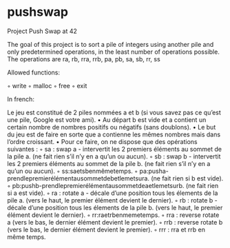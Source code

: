 # pushswap

Project Push Swap at 42

The goal of this project is to sort a pile of integers using another pile and only predetermined operations, in the least number of operations possible. The operations are ra, rb, rra, rrb, pa, pb, sa, sb, rr, ss

Allowed functions:

◦ write ◦ malloc ◦ free ◦ exit

In french:

Le jeu est constitué de 2 piles nommées a et b (si vous savez pas ce qu’est une pile, Google est votre ami).
• Au départ b est vide et a contient un certain nombre de nombres positifs ou négatifs (sans doublons).
• Le but du jeu est de faire en sorte que a contienne les mêmes nombres mais dans l’ordre croissant.
• Pour ce faire, on ne dispose que des opérations suivantes :
◦ sa : swap a - intervertit les 2 premiers éléments au sommet de la pile a.
(ne fait rien s’il n’y en a qu’un ou aucun).
◦ sb : swap b - intervertit les 2 premiers éléments au sommet de la pile b. (ne fait rien s’il n’y en a qu’un ou aucun).
◦ ss:saetsbenmêmetemps.
◦ pa:pusha-prendlepremierélémentausommetdebetlemetsura.
(ne fait rien si b est vide).
◦ pb:pushb-prendlepremierélémentausommetdeaetlemetsurb. (ne fait rien si a est vide).
◦ ra : rotate a - décale d’une position tous les élements de la pile a. (vers le haut, le premier élément devient le dernier).
◦ rb : rotate b - décale d’une position tous les élements de la pile b. (vers le haut, le premier élément devient le dernier).
◦ rr:raetrbenmemetemps.
◦ rra : reverse rotate a
(vers le bas, le dernier élément devient le premier).
◦ rrb : reverse rotate b
(vers le bas, le dernier élément devient le premier).
◦ rrr : rra et rrb en même temps.
